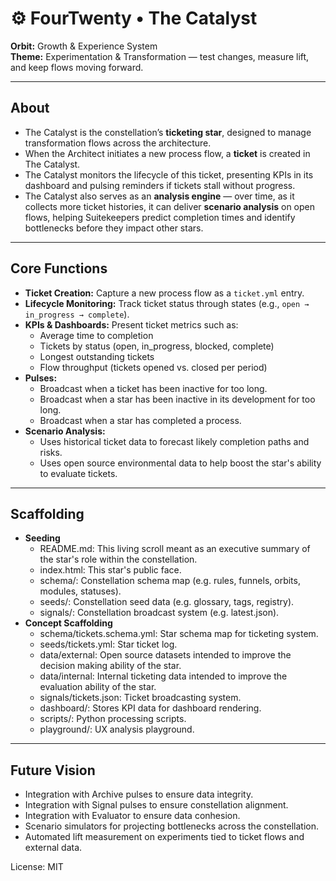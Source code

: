 # ⚙️ FourTwenty • The Catalyst

**Orbit:** Growth & Experience System  
**Theme:** Experimentation & Transformation — test changes, measure lift, and keep flows moving forward.  

---

## About

- The Catalyst is the constellation’s **ticketing star**, designed to manage transformation flows across the architecture.  
- When the Architect initiates a new process flow, a **ticket** is created in The Catalyst.  
- The Catalyst monitors the lifecycle of this ticket, presenting KPIs in its dashboard and pulsing reminders if tickets stall without progress.  
- The Catalyst also serves as an **analysis engine** — over time, as it collects more ticket histories, it can deliver **scenario analysis** on open flows, helping Suitekeepers predict completion times and identify bottlenecks before they impact other stars.  

---

## Core Functions

- **Ticket Creation:** Capture a new process flow as a `ticket.yml` entry.  
- **Lifecycle Monitoring:** Track ticket status through states (e.g., `open → in_progress → complete`).  
- **KPIs & Dashboards:** Present ticket metrics such as:  
  - Average time to completion  
  - Tickets by status (open, in_progress, blocked, complete)  
  - Longest outstanding tickets  
  - Flow throughput (tickets opened vs. closed per period)  
- **Pulses:**
  - Broadcast when a ticket has been inactive for too long.
  - Broadcast when a star has been inactive in its development for too long.
  - Broadcast when a star has completed a process.  
- **Scenario Analysis:**
  - Uses historical ticket data to forecast likely completion paths and risks.
  - Uses open source environmental data to help boost the star's ability to evaluate tickets.   

---

## Scaffolding

- **Seeding**
  - README.md: This living scroll meant as an executive summary of the star's role within the constellation.
  - index.html: This star's public face.
  - schema/: Constellation schema map (e.g. rules, funnels, orbits, modules, statuses).
  - seeds/: Constellation seed data (e.g. glossary, tags, registry).
  - signals/: Constellation broadcast system (e.g. latest.json).
- **Concept Scaffolding**
  - schema/tickets.schema.yml: Star schema map for ticketing system.
  - seeds/tickets.yml: Star ticket log.
  - data/external: Open source datasets intended to improve the decision making ability of the star.
  - data/internal: Internal ticketing data intended to improve the evaluation ability of the star.
  - signals/tickets.json: Ticket broadcasting system.
  - dashboard/: Stores KPI data for dashboard rendering.
  - scripts/: Python processing scripts.
  - playground/: UX analysis playground.

---

## Future Vision

- Integration with Archive pulses to ensure data integrity.
- Integration with Signal pulses to ensure constellation alignment.
- Integration with Evaluator to ensure data conhesion.
- Scenario simulators for projecting bottlenecks across the constellation.
- Automated lift measurement on experiments tied to ticket flows and external data.

License: MIT
